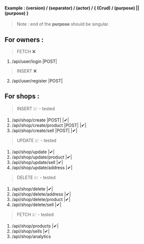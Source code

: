 #### Example : (version) / (separator) / (actor) / { (Crud) / (purpose) || (purpose) }

> Note : end of the **purpose** should be singular.

## For owners :

> FETCH ❌

1. /api/user/login |POST|

> INSERT ❌

2. /api/user/register |POST|

## For shops :

> INSERT 💹 - tested

1. /api/shop/create |POST| |✔|
2. /api/shop/create/product |POST| |✔|
3. /api/shop/create/sell |POST| |✔|

> UPDATE 💹 - tested

1. /api/shop/update |✔|
2. /api/shop/update/product |✔|
3. /api/shop/update/sell |✔|
4. /api/shop/update/address |✔|

> DELETE 💹 - tested

1. /api/shop/delete |✔|
2. /api/shop/delete/address |✔|
3. /api/shop/delete/product |✔|
4. /api/shop/delete/sell |✔|

> FETCH 💹 - tested

1. /api/shop/products |✔|
2. /api/shop/sells |✔|
3. /api/shop/analytics
